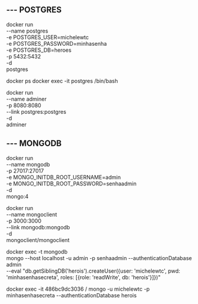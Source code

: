 ## --- POSTGRES
docker run \
    --name postgres \
    -e POSTGRES_USER=michelewtc \
    -e POSTGRES_PASSWORD=minhasenha \
    -e POSTGRES_DB=heroes \
    -p 5432:5432 \
    -d \
    postgres

docker ps
docker exec -it postgres /bin/bash

docker run \
    --name adminer \
    -p 8080:8080 \
    --link postgres:postgres\
    -d \
    adminer


## --- MONGODB
docker run \
    --name mongodb \
    -p 27017:27017 \
    -e MONGO_INITDB_ROOT_USERNAME=admin \
    -e MONGO_INITDB_ROOT_PASSWORD=senhaadmin \
    -d \
    mongo:4

docker run \
    --name mongoclient \
    -p 3000:3000 \
    --link mongodb:mongodb \
    -d \
    mongoclient/mongoclient

docker exec -t mongodb \
    mongo --host localhost -u admin -p senhaadmin --authenticationDatabase admin \
    --eval "db.getSiblingDB('herois').createUser({user: 'michelewtc', pwd: 'minhasenhasecreta', roles: [{role: 'readWrite', db: 'herois'}]})"

docker exec -it 486bc9dc3036 /
    mongo -u michelewtc -p minhasenhasecreta --authenticationDatabase herois
